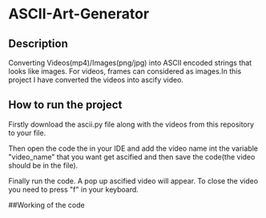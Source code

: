 # ASCII-Art-Generator
## Description
Converting Videos(mp4)/Images(png/jpg) into ASCII encoded strings that looks like images. For videos, frames can considered as images.In this project I have converted the videos into ascify video.

## How to run the project
Firstly download the ascii.py file along with the videos from this repository to your file.

Then open the code the in your IDE and add the video name int the variable "video_name" that you want get ascified and then save the code(the video should be in the file). 

Finally run the code. A pop up ascified video will appear. 
To close the video you need to press "f" in your keyboard.

##Working of the code

